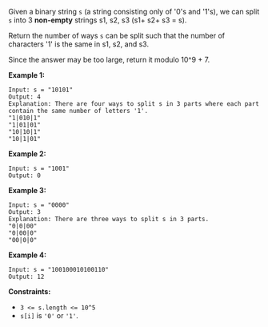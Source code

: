 Given a binary string `s` (a string consisting only of '0's and '1's), we can
split `s` into 3 **non-empty** strings s1, s2, s3 (s1+ s2+ s3 = s).

Return the number of ways `s` can be split such that the number of characters
'1' is the same in s1, s2, and s3.

Since the answer may be too large, return it modulo 10^9 + 7.



**Example 1:**

    
    
    Input: s = "10101"
    Output: 4
    Explanation: There are four ways to split s in 3 parts where each part contain the same number of letters '1'.
    "1|010|1"
    "1|01|01"
    "10|10|1"
    "10|1|01"
    

**Example 2:**

    
    
    Input: s = "1001"
    Output: 0
    

**Example 3:**

    
    
    Input: s = "0000"
    Output: 3
    Explanation: There are three ways to split s in 3 parts.
    "0|0|00"
    "0|00|0"
    "00|0|0"
    

**Example 4:**

    
    
    Input: s = "100100010100110"
    Output: 12
    



**Constraints:**

  * `3 <= s.length <= 10^5`
  * `s[i]` is `'0'` or `'1'`.

